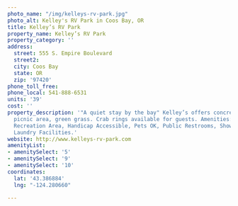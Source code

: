 ```yaml
---
photo_name: "/img/kelleys-rv-park.jpg"
photo_alt: Kelley's RV Park in Coos Bay, OR
title: Kelley’s RV Park
property_name: Kelley’s RV Park
property_category: ''
address:
  street: 555 S. Empire Boulevard
  street2: 
  city: Coos Bay
  state: OR
  zip: '97420'
phone_toll_free: 
phone_local: 541-888-6531
units: '39'
cost: ''
property_description: '"A quiet stay by the bay" Kelley’s offers concrete RV sites,
  picnic area, green grass. Crab rings available for guests. Amenities: Full Hookups,
  Recreation Area, Handicap Accessible, Pets OK, Public Restrooms, Showers, Cable,
  Laundry Facilities.'
website: http://www.kelleys-rv-park.com
amenityList:
- amenitySelect: '5'
- amenitySelect: '9'
- amenitySelect: '10'
coordinates:
  lat: '43.386884'
  lng: "-124.280660"

---
```

